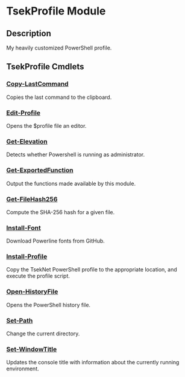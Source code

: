 ﻿---
Module Name: TsekProfile
Module Guid: cb9cc768-774a-459b-b4d9-8380f406628c
Download Help Link: NA
Help Version: 0.1.0
Locale: en-US
---

# TsekProfile Module
## Description
My heavily customized PowerShell profile.

## TsekProfile Cmdlets
### [Copy-LastCommand](Copy-LastCommand.md)
Copies the last command to the clipboard.

### [Edit-Profile](Edit-Profile.md)
Opens the $profile file an editor.

### [Get-Elevation](Get-Elevation.md)
Detects whether Powershell is running as administrator.

### [Get-ExportedFunction](Get-ExportedFunction.md)
Output the functions made available by this module.

### [Get-FileHash256](Get-FileHash256.md)
Compute the SHA-256 hash for a given file.

### [Install-Font](Install-Font.md)
Download Powerline fonts from GitHub.

### [Install-Profile](Install-Profile.md)
Copy the TsekNet PowerShell profile to the appropriate location, and execute
the profile script.

### [Open-HistoryFile](Open-HistoryFile.md)
Opens the PowerShell history file.

### [Set-Path](Set-Path.md)
Change the current directory.

### [Set-WindowTitle](Set-WindowTitle.md)
Updates the console title with information about the currently running
environment.


